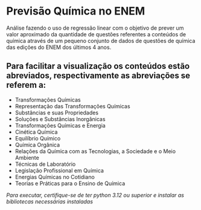 # Previsão Química no ENEM
Análise fazendo o uso de regressão linear com o objetivo de prever um valor aproximado da quantidade de questões referentes a conteúdos de química através de um pequeno conjunto de dados de questões de química das edições do ENEM dos últimos 4 anos.  

## Para facilitar a visualização os conteúdos estão abreviados, respectivamente as abreviações se referem a:  
- Transformações Químicas
- Representação das Transformações Químicas
- Substâncias e suas Propriedades
- Soluções e Substâncias Inorgânicas
- Transformações Químicas e Energia
- Cinética Química
- Equilíbrio Químico
- Química Orgânica
- Relações da Química com as Tecnologias, a Sociedade e o Meio Ambiente
- Técnicas de Laboratório
- Legislação Profissional em Química
- Energias Químicas no Cotidiano
- Teorias e Práticas para o Ensino de Química


_Para executar, certifique-se de ter python 3.12 ou superior e instalar as bibliotecas necessárias instaladas_  
